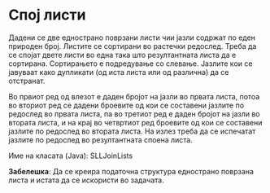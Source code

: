 # Спој листи

Дадени се две еднострано поврзани листи чии јазли содржат по еден природен број. Листите се сортирани во растечки
редослед. Треба да се спојат двете листи во една така што резултантната листа да е сортирана. Сортирањето е подредување
со слевање. Јазлите кои се јавуваат како дупликати (од иста листа или од различна) да се отстранат.

Во првиот ред од влезот е даден бројот на јазли во првата листа, потоа во вториот ред се дадени броевите од кои се
составени јазлите по редослед во првата листа, па во третиот ред е даден бројот на јазли во втората листа, и на крај во
четвртиот ред броевите од кои се составени јазлите по редослед во втората листа. На излез треба да се испечатат јазлите
по редослед во резултантната споена листа.

Име на класата (Java): SLLJoinLists

**Забелешка**: Да се креира податочна структура еднострано поврзана листа и истата да се искористи во задачата.
